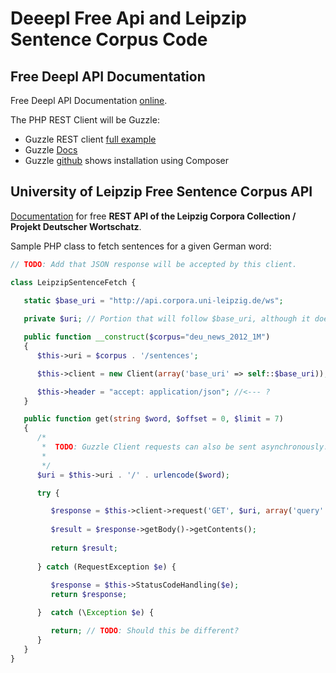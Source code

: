 # Deeepl Free Api and Leipzip Sentence Corpus Code

## Free Deepl API Documentation

Free Deepl API Documentation [online](https://www.deepl.com/docs-api).

The PHP REST Client will be Guzzle:

- Guzzle REST client [full example](https://medium.com/hackernoon/creating-rest-api-in-php-using-guzzle-d6a890499b02)
- Guzzle [Docs](https://docs.guzzlephp.org/en/stable/index.html)
- Guzzle [github](https://github.com/guzzle/guzzle) shows installation using Composer

## University of Leipzip Free Sentence Corpus API

[Documentation](http://api.corpora.uni-leipzig.de/ws/swagger-ui.html)
 for free **REST API of the Leipzig Corpora Collection / Projekt Deutscher Wortschatz**.
 
Sample PHP class to fetch sentences for a given German word:

```php
// TODO: Add that JSON response will be accepted by this client.

class LeipzipSentenceFetch {
    
   static $base_uri = "http://api.corpora.uni-leipzig.de/ws";

   private $uri; // Portion that will follow $base_uri, although it does not need to be catenated to it.

   public function __construct($corpus="deu_news_2012_1M") 
   {
      $this->uri = $corpus . '/sentences'; 	   

      $this->client = new Client(array('base_uri' => self::$base_uri));

      $this->header = "accept: application/json"; //<--- ?
   }

   public function get(string $word, $offset = 0, $limit = 7)
   {
      /*
       *  TODO: Guzzle Client requests can also be sent asynchronously. This can be done, too, using 'promise' objects like C++.
       *
       */  
      $uri = $this->uri . '/' . urlencode($word);

      try {

         $response = $this->client->request('GET', $uri, array('query' => array('offset' => $offset, 'limit' => $limit)) );
      
         $result = $response->getBody()->getContents();
         
         return $result;
      
      } catch (RequestException $e) {
      
         $response = $this->StatusCodeHandling($e);
         return $response;

      }  catch (\Exception $e) { 

         return; // TODO: Should this be different?
      }
   }
}

```
